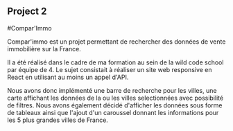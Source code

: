 ## Project 2

#Compar'Immo

Compar'immo est un projet permettant de rechercher des données de vente immobilière sur la France.

Il a été réalisé dans le cadre de ma formation au sein de la wild code school par équipe de 4. Le sujet consistait à réaliser un site web responsive en React en utilisant au moins un appel d'API.

Nous avons donc implémenté une barre de recherche pour les villes, une carte affichant les données de la ou les villes selectionnées avec possibilité de filtres. Nous avons également décidé d'afficher les données sous forme de tableaux ainsi que l'ajout d'un caroussel donnant les informations pour les 5 plus grandes villes de France.
